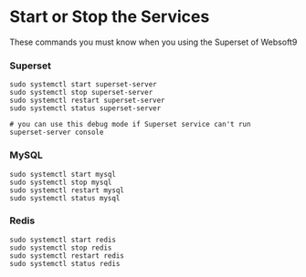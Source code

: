 # Start or Stop the Services

These commands you must know when you using the Superset of Websoft9

### Superset

```shell
sudo systemctl start superset-server
sudo systemctl stop superset-server
sudo systemctl restart superset-server
sudo systemctl status superset-server

# you can use this debug mode if Superset service can't run
superset-server console
```

### MySQL

```shell
sudo systemctl start mysql
sudo systemctl stop mysql
sudo systemctl restart mysql
sudo systemctl status mysql
```

### Redis

```shell
sudo systemctl start redis
sudo systemctl stop redis
sudo systemctl restart redis
sudo systemctl status redis
```
